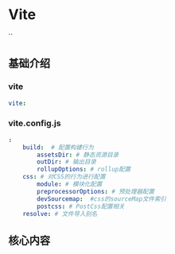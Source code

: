 # Vite


``



## 基础介绍

### vite
```yaml
vite:

```

### vite.config.js
```yaml
:
    build:  # 配置构建行为
        assetsDir: # 静态资源目录
        outDir: # 输出目录
        rollupOptions: # rollup配置
    css: # 对CSS的行为进行配置
        module: # 模块化配置
        preprocessorOptions: # 预处理器配置
        devSourcemap:  #css的sourceMap文件索引
        postcss: # PostCss配置相关
    resolve: # 文件导入别名
```



## 核心内容



